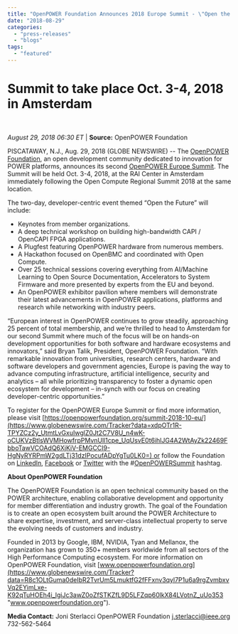 ```yaml
---
title: "OpenPOWER Foundation Announces 2018 Europe Summit - \"Open the Future\""
date: "2018-08-29"
categories: 
  - "press-releases"
  - "blogs"
tags: 
  - "featured"
---
```


# Summit to take place Oct. 3-4, 2018 in Amsterdam

 

_August 29, 2018 06:30 ET_ | **Source:** OpenPOWER Foundation

PISCATAWAY, N.J., Aug. 29, 2018 (GLOBE NEWSWIRE) -- The [OpenPOWER Foundation](https://www.globenewswire.com/Tracker?data=V_G_mk83VcomQunOy_W9mTIhDJblSDTX2rcAvZgArk4SRLLQIDGHkb4b5f0-Hm3egdSYZEAnJQK_v4JwVe4vdf8pmtaMpCuxQAbao1IgWgQ= "OpenPOWER Foundation"), an open development community dedicated to innovation for POWER platforms, announces its second [OpenPOWER Europe Summit](https://www.globenewswire.com/Tracker?data=V_G_mk83VcomQunOy_W9mepq_nlTljxgRw2NAuQfuuoJcttMQrOz-PrDtYjxjADwF6rkzbkmBAB5FvutEWO5ueJEcW6Ezm35QS6I-ib-wio= "OpenPOWER Europe Summit"). The Summit will be held Oct. 3-4, 2018, at the RAI Center in Amsterdam immediately following the Open Compute Regional Summit 2018 at the same location.

The two-day, developer-centric event themed “Open the Future” will include:

- Keynotes from member organizations.
- A deep technical workshop on building high-bandwidth CAPI / OpenCAPI FPGA applications.
- A Plugfest featuring OpenPOWER hardware from numerous members.
- A Hackathon focused on OpenBMC and coordinated with Open Compute.
- Over 25 technical sessions covering everything from AI/Machine Learning to Open Source Documentation, Accelerators to System Firmware and more presented by experts from the EU and beyond.
- An OpenPOWER exhibitor pavilion where members will demonstrate their latest advancements in OpenPOWER applications, platforms and research while networking with industry peers.

“European interest in OpenPOWER continues to grow steadily, approaching 25 percent of total membership, and we’re thrilled to head to Amsterdam for our second Summit where much of the focus will be on hands-on development opportunities for both software and hardware ecosystems and innovators,” said Bryan Talik, President, OpenPOWER Foundation. “With remarkable innovation from universities, research centers, hardware and software developers and government agencies, Europe is paving the way to advance computing infrastructure, artificial intelligence, security and analytics – all while prioritizing transparency to foster a dynamic open ecosystem for development – in-synch with our focus on creating developer-centric opportunities.”

To register for the OpenPOWER Europe Summit or find more information, please visit [https://openpowerfoundation.org/summit-2018-10-eu/](https://www.globenewswire.com/Tracker?data=xdpOTr1R-TPYZCz2y_UtmtLvGxuIwglZ0Jt2C7V8U_n4wK-oCUKVzBtlsWVMHowfrpPMvnUll1cpe_UqUsvE0t6ihlJG4A2WtAyZk22469FbboTawVCOAdQ6XjKiV-EMGCCI9-HgNyRYRPmW2gdLTj31dzIPocufADpYgTu0LK0=) or follow the Foundation on [LinkedIn](https://www.globenewswire.com/Tracker?data=GYQ5eCRyBqhdv1rJh6giQDj9gzlke4fpB_hz5ow-RNxrx-TPMFOErVem0QI1YtixGLhyIwjiav2UJFmfKFhk_JXifJXjZINnOREFwjXYszXbGg-KO3JCvA8qPZRhbE8h "LinkedIn"), [Facebook](https://www.globenewswire.com/Tracker?data=dduqh_68gPXp_kWDtSz88zF97ub_RBuE3dK1RTe706mlwRUDx1tJ-TR--AqLtxRqOW2dAqc6rEEqyQCy7_7k8w== "Facebook") or [Twitter](https://www.globenewswire.com/Tracker?data=tBqM2sFJhW1PNycldTiJd9pFV10U4j3pQUZvw8JHOpdXlcHcdQwb3V9H_jvAkGnzccYyvL4OL2hWvSdWuWG5NA== "Twitter") with the #[OpenPOWERSummit](https://www.globenewswire.com/Tracker?data=V_G_mk83VcomQunOy_W9mRbCHZjZaRnKz1tHk-WSnFHKGuS1fLHiAmGgFxGd56YifeqRv6WPz5Un-nLIFbzd5GKF49qcZvpBOmDFHwQ7I3B7XQBhnXpRZXQEXIEi8E5m "OpenPOWERSummit") hashtag.

**About OpenPOWER Foundation**

The OpenPOWER Foundation is an open technical community based on the POWER architecture, enabling collaborative development and opportunity for member differentiation and industry growth. The goal of the Foundation is to create an open ecosystem built around the POWER Architecture to share expertise, investment, and server-class intellectual property to serve the evolving needs of customers and industry.

Founded in 2013 by Google, IBM, NVIDIA, Tyan and Mellanox, the organization has grown to 350+ members worldwide from all sectors of the High Performance Computing ecosystem. For more information on OpenPOWER Foundation, visit [www.openpowerfoundation.org](https://www.globenewswire.com/Tracker?data=R8c1OLtGuma0deIbR2TvrUm5LmuktfG2fFFxnv3qyl7P1u6a9rgZvmbxvVq2EYimLxe-K92qTuHOEh4i_lgiJc3awZ0oZfSTKZfL9D5LFZqp60lkX84LVotnZ_uUo353 "www.openpowerfoundation.org").

**Media Contact:** Joni Sterlacci OpenPOWER Foundation [j.sterlacci@ieee.org](https://www.globenewswire.com/Tracker?data=EqP9-sxuJKYk6C_Pq_vnvcZbKG1rkqVicPXbU_JcJjlUp0WFCocYFsEGW3mrX6tFDu2tCJRSjSpv38_NirgeAuJH51G9wW9Vja9VJHRSQu8= "j.sterlacci@ieee.org") 732-562-5464
